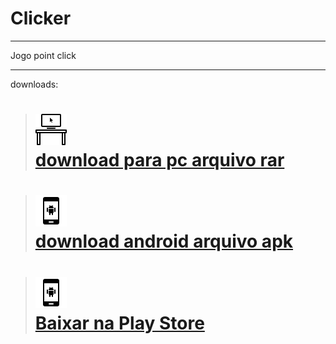 # Clicker

---
Jogo point click 


---
downloads:
  ># ![](./Assets/Sprites/icon-pc.png) <br> <a href="https://stefanlucas.com/JOGOSSLGAMES/Clicker_v0.0.1_PC.rar">download para pc arquivo rar</a>

  ># ![](./Assets/Sprites/icon-android.png) <br> <a href="">download android arquivo apk</a>

  ># ![](./Assets/Sprites/icon-android.png) <br> <a href="">Baixar na Play Store</a>